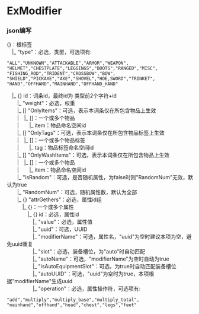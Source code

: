 <!--
//
//                            _ooOoo_
//                           o8888888o
//                           88" . "88
//                           (| -_- |)
//                           O\  =  /O
//                        ____/`---'\____
//                      .'  \\|     |//  `.
//                     /  \\|||  :  |||//  \
//                    /  _||||| -:- |||||-  \
//                    |   | \\\  -  /// |   |
//                    | \_|  ''\---/''  |   |
//                    \  .-\__  `-`  ___/-. /
//                  ___`. .'  /--.--\  `. . __
//               ."" '<  `.___\_<|>_/___.'  >'"".
//              | | :  `- \`.;`\ _ /`;.`/ - ` : | |
//              \  \ `-.   \_ __\ /__ _/   .-` /  /
//         ======`-.____`-.___\_____/___.-`____.-'======
//                            `=---='
//        ^^^^^^^^^^^^^^^^^^^^^^^^^^^^^^^^^^^^^^^^^^^^^
-->
# ExModifier

### json编写
<!--#### 示例:
#### Exemple.json
```
{
  "type": "ARMOR",
    "Exemple": {
      "weight": 2,
      "isRandom":false,
      "Randomnum":3,
      "attrGethers": {
        "id1": {
          "weight":0,//此处同上文weight，随机属性时权重
          "value": 0.2,
          "uuid": "123e4567-e89b-12d3-a456-426614174001",
          "modifierName": "ExempleModifier",
          "slot": "auto",
          "autoName": false,
          "isAutoEquipmentSlot": true,
          "autoUUID": true,
          "operation":"add"
        }
      }
    }
  }
```
#### 详解:-->
{}：根标签<br>
&emsp;|_ "type"：必选，类型，可选项有:
~~~
"ALL","UNKNOWN","ATTACKABLE","ARMOR","WEAPON",
"HELMET","CHESTPLATE","LEGGINGS","BOOTS","RANGED","MISC",
"FISHING_ROD","TRIDENT","CROSSBOW","BOW",
"SHIELD","PICKAXE","AXE","SHOVEL","HOE,SWORD","TRINKET",
"HAND","OFFHAND","MAINHAND","OFFHAND_HAND"
~~~
&emsp;|_ {} id：词条id，最终id为 类型前2个字符+id<br>
&emsp;&emsp;|_ "weight"：必选，权重<br>
&emsp;&emsp;|_ [] "OnlyItems"：可选，表示本词条仅在所包含物品上生效<br>
&emsp;&emsp;|&emsp;|_ []：一个或多个物品<br>
&emsp;&emsp;|&emsp;&emsp;|_ item：物品命名空间id<br>
&emsp;&emsp;|_ [] "OnlyTags"：可选，表示本词条仅在所包含物品标签上生效<br>
&emsp;&emsp;|&emsp;|_ []：一个或多个物品标签<br>
&emsp;&emsp;|&emsp;&emsp;|_ tag：物品标签命名空间id<br>
&emsp;&emsp;|_ [] "OnlyWashItems"：可选，表示本词条仅在所包含物品上生效<br>
&emsp;&emsp;|&emsp;|_ []：一个或多个物品<br>
&emsp;&emsp;|&emsp;&emsp;|_ item：物品命名空间id<br>
&emsp;&emsp;|_ "isRandom"：可选，是否随机属性，为false时则"RandomNum"无效，默认为true<br>
&emsp;&emsp;|_ "RandomNum"：可选，随机属性数，默认为全部<br>
&emsp;&emsp;|_ {} "attrGethers"：必选，属性id组<br>
&emsp;&emsp;&emsp;|_ {}：一个或多个属性<br>
&emsp;&emsp;&emsp;&emsp;|_ {} id：必选，属性id<br>
&emsp;&emsp;&emsp;&emsp;&emsp;|_ "value"：必选，属性值<br>
&emsp;&emsp;&emsp;&emsp;&emsp;|_ "uuid"：可选，UUID<br>
&emsp;&emsp;&emsp;&emsp;&emsp;|_ "modifierName"：可选，属性名，"uuid"为空时建议本项为空，避免uuid重复<br>
&emsp;&emsp;&emsp;&emsp;&emsp;|_ "slot"：必选，装备槽位，为"auto"时自动匹配<br>
&emsp;&emsp;&emsp;&emsp;&emsp;|_ "autoName"：可选，"modifierName"为空时自动为true<br>
&emsp;&emsp;&emsp;&emsp;&emsp;|_ "isAutoEquipmentSlot"：可选，为true时自动匹配装备槽位<br>
&emsp;&emsp;&emsp;&emsp;&emsp;|_ "autoUUID"：可选，"uuid"为空时为true，本项根据"modifierName"生成uuid<br>
&emsp;&emsp;&emsp;&emsp;&emsp;|_ "operation"：必选，属性操作符，可选项有:
~~~
"add","multiply","multiply_base","multiply_total", 
"mainhand","offhand","head","chest","legs","feet"
~~~
